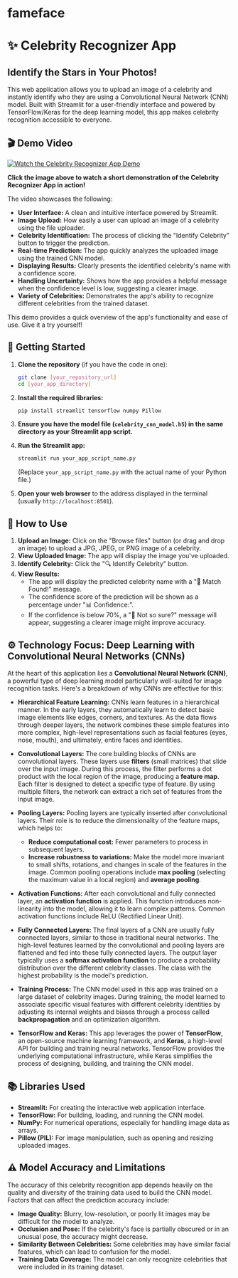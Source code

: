 # fameface
# ✨ Celebrity Recognizer App

## Identify the Stars in Your Photos!

This web application allows you to upload an image of a celebrity and instantly identify who they are using a Convolutional Neural Network (CNN) model. Built with Streamlit for a user-friendly interface and powered by TensorFlow/Keras for the deep learning model, this app makes celebrity recognition accessible to everyone.

## 🎬 Demo Video

[![Watch the Celebrity Recognizer App Demo](https://img.youtube.com/vi/YOUR_YOUTUBE_VIDEO_ID_HERE/0.jpg)](https://screenrec.com/share/OY8iDJZng2)

**Click the image above to watch a short demonstration of the Celebrity Recognizer App in action!**

The video showcases the following:

* **User Interface:** A clean and intuitive interface powered by Streamlit.
* **Image Upload:** How easily a user can upload an image of a celebrity using the file uploader.
* **Celebrity Identification:** The process of clicking the "Identify Celebrity" button to trigger the prediction.
* **Real-time Prediction:** The app quickly analyzes the uploaded image using the trained CNN model.
* **Displaying Results:** Clearly presents the identified celebrity's name with a confidence score.
* **Handling Uncertainty:** Shows how the app provides a helpful message when the confidence level is low, suggesting a clearer image.
* **Variety of Celebrities:** Demonstrates the app's ability to recognize different celebrities from the trained dataset.

This demo provides a quick overview of the app's functionality and ease of use. Give it a try yourself!

## 🚀 Getting Started

1.  **Clone the repository** (if you have the code in one):
    ```bash
    git clone [your_repository_url]
    cd [your_app_directory]
    ```

2.  **Install the required libraries:**
    ```bash
    pip install streamlit tensorflow numpy Pillow
    ```

3.  **Ensure you have the model file (`celebrity_cnn_model.h5`) in the same directory as your Streamlit app script.**

4.  **Run the Streamlit app:**
    ```bash
    streamlit run your_app_script_name.py
    ```
    (Replace `your_app_script_name.py` with the actual name of your Python file.)

5.  **Open your web browser** to the address displayed in the terminal (usually `http://localhost:8501`).

## 📸 How to Use

1.  **Upload an Image:** Click on the "Browse files" button (or drag and drop an image) to upload a JPG, JPEG, or PNG image of a celebrity.
2.  **View Uploaded Image:** The app will display the image you've uploaded.
3.  **Identify Celebrity:** Click the "🔍 Identify Celebrity" button.
4.  **View Results:**
    * The app will display the predicted celebrity name with a "🎯 Match Found!" message.
    * The confidence score of the prediction will be shown as a percentage under "📊 Confidence:".
    * If the confidence is below 70%, a "🤔 Not so sure?" message will appear, suggesting a clearer image might improve accuracy.

## ⚙️ Technology Focus: Deep Learning with Convolutional Neural Networks (CNNs)

At the heart of this application lies a **Convolutional Neural Network (CNN)**, a powerful type of deep learning model particularly well-suited for image recognition tasks. Here's a breakdown of why CNNs are effective for this:

* **Hierarchical Feature Learning:** CNNs learn features in a hierarchical manner. In the early layers, they automatically learn to detect basic image elements like edges, corners, and textures. As the data flows through deeper layers, the network combines these simple features into more complex, high-level representations such as facial features (eyes, nose, mouth), and ultimately, entire faces and identities.

* **Convolutional Layers:** The core building blocks of CNNs are convolutional layers. These layers use **filters** (small matrices) that slide over the input image. During this process, the filter performs a dot product with the local region of the image, producing a **feature map**. Each filter is designed to detect a specific type of feature. By using multiple filters, the network can extract a rich set of features from the input image.

* **Pooling Layers:** Pooling layers are typically inserted after convolutional layers. Their role is to reduce the dimensionality of the feature maps, which helps to:
    * **Reduce computational cost:** Fewer parameters to process in subsequent layers.
    * **Increase robustness to variations:** Make the model more invariant to small shifts, rotations, and changes in scale of the features in the image. Common pooling operations include **max pooling** (selecting the maximum value in a local region) and **average pooling**.

* **Activation Functions:** After each convolutional and fully connected layer, an **activation function** is applied. This function introduces non-linearity into the model, allowing it to learn complex patterns. Common activation functions include ReLU (Rectified Linear Unit).

* **Fully Connected Layers:** The final layers of a CNN are usually fully connected layers, similar to those in traditional neural networks. The high-level features learned by the convolutional and pooling layers are flattened and fed into these fully connected layers. The output layer typically uses a **softmax activation function** to produce a probability distribution over the different celebrity classes. The class with the highest probability is the model's prediction.

* **Training Process:** The CNN model used in this app was trained on a large dataset of celebrity images. During training, the model learned to associate specific visual features with different celebrity identities by adjusting its internal weights and biases through a process called **backpropagation** and an optimization algorithm.

* **TensorFlow and Keras:** This app leverages the power of **TensorFlow**, an open-source machine learning framework, and **Keras**, a high-level API for building and training neural networks. TensorFlow provides the underlying computational infrastructure, while Keras simplifies the process of designing, building, and training the CNN model.

## 📚 Libraries Used

* **Streamlit:** For creating the interactive web application interface.
* **TensorFlow:** For building, loading, and running the CNN model.
* **NumPy:** For numerical operations, especially for handling image data as arrays.
* **Pillow (PIL):** For image manipulation, such as opening and resizing uploaded images.

## ⚠️ Model Accuracy and Limitations

The accuracy of this celebrity recognition app depends heavily on the quality and diversity of the training data used to build the CNN model. Factors that can affect the prediction accuracy include:

* **Image Quality:** Blurry, low-resolution, or poorly lit images may be difficult for the model to analyze.
* **Occlusion and Pose:** If the celebrity's face is partially obscured or in an unusual pose, the accuracy might decrease.
* **Similarity Between Celebrities:** Some celebrities may have similar facial features, which can lead to confusion for the model.
* **Training Data Coverage:** The model can only recognize celebrities that were included in its training dataset.

